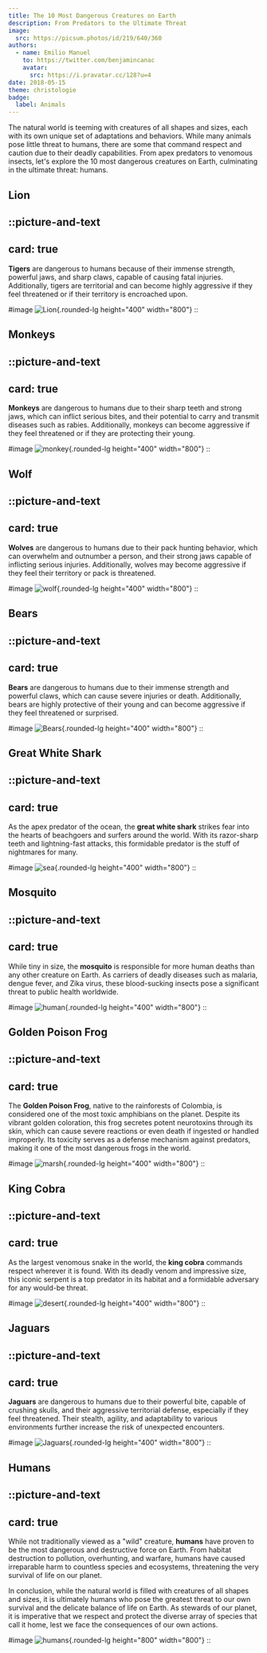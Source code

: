 ```yaml
---
title: The 10 Most Dangerous Creatures on Earth
description: From Predators to the Ultimate Threat
image:
  src: https://picsum.photos/id/219/640/360
authors:
  - name: Emilio Manuel
    to: https://twitter.com/benjamincanac
    avatar:
      src: https://i.pravatar.cc/128?u=4
date: 2018-05-15
theme: christologie
badge:
  label: Animals
---
```


The natural world is teeming with creatures of all shapes and sizes, each with its own unique set of adaptations and behaviors. While many animals pose little threat to humans, there are some that command respect and caution due to their deadly capabilities. From apex predators to venomous insects, let's explore the 10 most dangerous creatures on Earth, culminating in the ultimate threat: humans.

## Lion

::picture-and-text
---
card: true
---
**Tigers** are dangerous to humans because of their immense strength, powerful jaws, and sharp claws, capable of causing fatal injuries. Additionally, tigers are territorial and can become highly aggressive if they feel threatened or if their territory is encroached upon.

#image
![Lion](https://picsum.photos/id/1074/800/400){.rounded-lg height="400" width="800"}
::

## Monkeys

::picture-and-text
---
card: true
---
**Monkeys** are dangerous to humans due to their sharp teeth and strong jaws, which can inflict serious bites, and their potential to carry and transmit diseases such as rabies. Additionally, monkeys can become aggressive if they feel threatened or if they are protecting their young.

#image
![monkey](https://picsum.photos/id/783/800/400){.rounded-lg height="400" width="800"}
::

## Wolf

::picture-and-text
---
card: true
---
**Wolves** are dangerous to humans due to their pack hunting behavior, which can overwhelm and outnumber a person, and their strong jaws capable of inflicting serious injuries. Additionally, wolves may become aggressive if they feel their territory or pack is threatened.

#image
![wolf](https://picsum.photos/id/582/800/400){.rounded-lg height="400" width="800"}
::

## Bears

::picture-and-text
---
card: true
---
**Bears** are dangerous to humans due to their immense strength and powerful claws, which can cause severe injuries or death. Additionally, bears are highly protective of their young and can become aggressive if they feel threatened or surprised.

#image
![Bears](https://picsum.photos/id/1020/800/400){.rounded-lg height="400" width="800"}
::

## Great White Shark

::picture-and-text
---
card: true
---
As the apex predator of the ocean, the **great white shark** strikes fear into the hearts of beachgoers and surfers around the world. With its razor-sharp teeth and lightning-fast attacks, this formidable predator is the stuff of nightmares for many.

#image
![sea](https://picsum.photos/id/124/800/400){.rounded-lg height="400" width="800"}
::

## Mosquito

::picture-and-text
---
card: true
---
While tiny in size, the **mosquito** is responsible for more human deaths than any other creature on Earth. As carriers of deadly diseases such as malaria, dengue fever, and Zika virus, these blood-sucking insects pose a significant threat to public health worldwide.

#image
![human](https://picsum.photos/id/996/800/400){.rounded-lg height="400" width="800"}
::

## Golden Poison Frog

::picture-and-text
---
card: true
---
The **Golden Poison Frog**, native to the rainforests of Colombia, is considered one of the most toxic amphibians on the planet. Despite its vibrant golden coloration, this frog secretes potent neurotoxins through its skin, which can cause severe reactions or even death if ingested or handled improperly. Its toxicity serves as a defense mechanism against predators, making it one of the most dangerous frogs in the world.

#image
![marsh](https://picsum.photos/id/128/800/400){.rounded-lg height="400" width="800"}
::

## King Cobra

::picture-and-text
---
card: true
---
As the largest venomous snake in the world, the **king cobra** commands respect wherever it is found. With its deadly venom and impressive size, this iconic serpent is a top predator in its habitat and a formidable adversary for any would-be threat.

#image
![desert](https://picsum.photos/id/196/800/400){.rounded-lg height="400" width="800"}
::

## Jaguars

::picture-and-text
---
card: true
---
**Jaguars** are dangerous to humans due to their powerful bite, capable of crushing skulls, and their aggressive territorial defense, especially if they feel threatened. Their stealth, agility, and adaptability to various environments further increase the risk of unexpected encounters.

#image
![Jaguars](https://picsum.photos/id/219/800/400){.rounded-lg height="400" width="800"}
::

## Humans

::picture-and-text
---
card: true
---
While not traditionally viewed as a "wild" creature, **humans** have proven to be the most dangerous and destructive force on Earth. From habitat destruction to pollution, overhunting, and warfare, humans have caused irreparable harm to countless species and ecosystems, threatening the very survival of life on our planet.

In conclusion, while the natural world is filled with creatures of all shapes and sizes, it is ultimately humans who pose the greatest threat to our own survival and the delicate balance of life on Earth. As stewards of our planet, it is imperative that we respect and protect the diverse array of species that call it home, lest we face the consequences of our own actions.

#image
![humans](https://picsum.photos/id/978/800/800){.rounded-lg height="800" width="800"}
::
